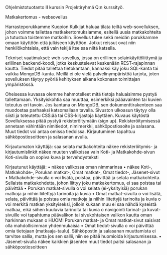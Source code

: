 Ohjelmistotuotanto II kurssin Projektiryhmä Q:n kurssityö.

Matkakertomus - websovellus

Harrasteporukkamme Kuopion Kulkijat haluaa tilata teiltä web-sovelluksen, johon voimme tallettaa matkakertomuksiamme, esitellä uusia matkakohteita ja tutustua toistemme matkoihin. Sovellus tulee sekä meidän porukkamme omaan käyttöön että julkiseen käyttöön. Jotkut reissut ovat niin henkilökohtaisia, että vain tekijä itse saa niitä katsella.

Tekniset vaatimukset: web-sovellus, jossa on erillinen selainkäyttöliittymä ja erillinen backend-koodi, jotka keskustelevat keskenään REST-rajapinnan kautta. Tiedot pitää tallettaa tietokantaan, kannaksi käy joku SQL-kanta tai vaikka MongoDB-kanta. Meillä ei ole vielä palvelinympäristöä tarjota, joten sovelluksen täytyy pyöriä kehityksen aikana kokonaan toimittajan ympäristössä.

Oheisessa kuvassa olemme hahmotelleet mitä tietoja haluaisimme pystyä tallettamaan. Yksityiskohtia saa muuttaa, esimerkiksi pääavainten tai kuvien toteutus eri tavoin. Jos kantana on MongoDB, sen dokumenttirakenteen saa muodostaa parhaaksi katsomallaan tavalla.
Sivuston ulkoasun täytyy olla siisti ja toteutettu CSS:ää tai CSS-kirjastoja käyttäen.
Kuvaus käytöstä
Sovelluksessa pitää pystyä rekisteröitymään (sign up). Rekisteröitymisessä annetaan vähintään nimitiedot, nimimerkki, sähköpostiosoite ja salasana. Muut tiedot voi antaa omissa tiedoissa.
Kirjautuminen tapahtuu sähköpostiosoitteen ja salasanan avulla.

Kirjautumaton käyttäjä:
    saa selata matkakohteita
    näkee rekisteröitymis- ja kirjautumislinkit
    näkee muuten valikoissa vain Koti- ja Matkakohde-sivun
    Koti-sivulla on sopiva kuva ja tervehdysteksti

Kirjautunut käyttäjä:
•    näkee valikossa oman nimmarinsa
•    näkee Koti-, Matkakohde-, Porukan matkat-, Omat matkat-, Omat tiedot-, Jäsenet-sivut
•    Matkakohde-sivulla
o    voi lisätä, poistaa, päivittää ja selata matkakohteita. Sellaista matkakohdetta, johon liittyy joku matkakertomus, ei saa poistaa tai päivittää
•    Porukan matkat-sivulla
o    voi selata (ei-yksityisiä) porukan matkoja ja niihin liitettyjä tarinoita ja kuvia
•    Omat matkat-sivulla
o    voi lisätä, selata, päivittää ja poistaa omia matkoja ja niihin liitettyjä tarinoita ja kuvia
o    voi merkitä matkan yksityiseksi, jolloin kukaan muu ei saa nähdä kyseistä matkaa, eikä siihen kuuluvia tarinoita tai kuvia
o    navigointi tarinat- ja kuvat-sivuille voi tapahtuma päävalikon tai sivukohtaisen valikon kautta oman harkinnan mukaan
o    HUOM! Porukan matkat- ja Omat matkat-sivut saisivat olla mahdollisimman yhdenmukaisia
•    Omat tiedot-sivulla
o    voi päivittää omia tietojaan (matkaaja-taulu). Sähköpostin ja salasanan muuttamista ei tarvitse sallia, mutta jos sen sallii, niin se pitää huomioida kirjautumisessa.
•    Jäsenet-sivulla näkee kaikkien jäsenten muut tiedot paitsi salasanan ja sähköpostiosoitteen

